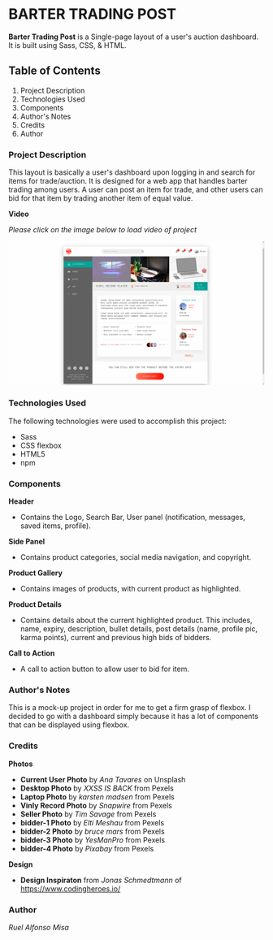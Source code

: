 # BARTER TRADING POST #

**Barter Trading Post** is a Single-page layout of a user's auction dashboard. It is built using Sass, CSS, & HTML. 

## Table of Contents ##

1. Project Description
1. Technologies Used
1. Components 
1. Author's Notes 
1. Credits
1. Author 

### Project Description ###

This layout is basically a user's dashboard upon logging in and search for items for trade/auction. It is designed for a web app that handles barter trading among users. A user can post an item for trade, and other users can bid for that item by trading another item of equal value.

**Video**

_Please click on the image below to load video of project_

[![Barter Trading Post](./resources/img/vid-thumb.png)](https://www.useloom.com/share/41ffa564207e4458850f1703c1a648ff)

### Technologies Used ###

The following technologies were used to accomplish this project:

* Sass
* CSS flexbox
* HTML5
* npm 

### Components ###

**Header** 
  * Contains the Logo, Search Bar, User panel (notification, messages, saved items, profile).

**Side Panel**
  * Contains product categories, social media navigation, and copyright.

**Product Gallery**
  * Contains images of products, with current product as highlighted.

**Product Details**
  * Contains details about the current highlighted product. This includes, name, expiry, description, bullet details, post details (name, profile pic, karma points), current and previous high bids of bidders.

**Call to Action**
  * A call to action button to allow user to bid for item.

### Author's Notes ###

This is a mock-up project in order for me to get a firm grasp of flexbox. I decided to go with a dashboard simply because it has a lot of components that can be displayed using flexbox. 

### Credits ###

**Photos**

* **Current User Photo** by _Ana Tavares_ on Unsplash
* **Desktop Photo** by _XXSS IS BACK_ from Pexels
* **Laptop Photo** by _karsten madsen_ from Pexels
* **Vinly Record Photo** by _Snapwire_ from Pexels 
* **Seller Photo** by _Tim Savage_ from Pexels
* **bidder-1 Photo** by _Elti Meshau_ from Pexels
* **bidder-2 Photo** by _bruce mars_ from Pexels
* **bidder-3 Photo** by _YesManPro_ from Pexels
* **bidder-4 Photo** by _Pixabay_ from Pexels

**Design**

* **Design Inspiraton** from _Jonas Schmedtmann_ of https://www.codingheroes.io/


### Author ###

_Ruel Alfonso Misa_

